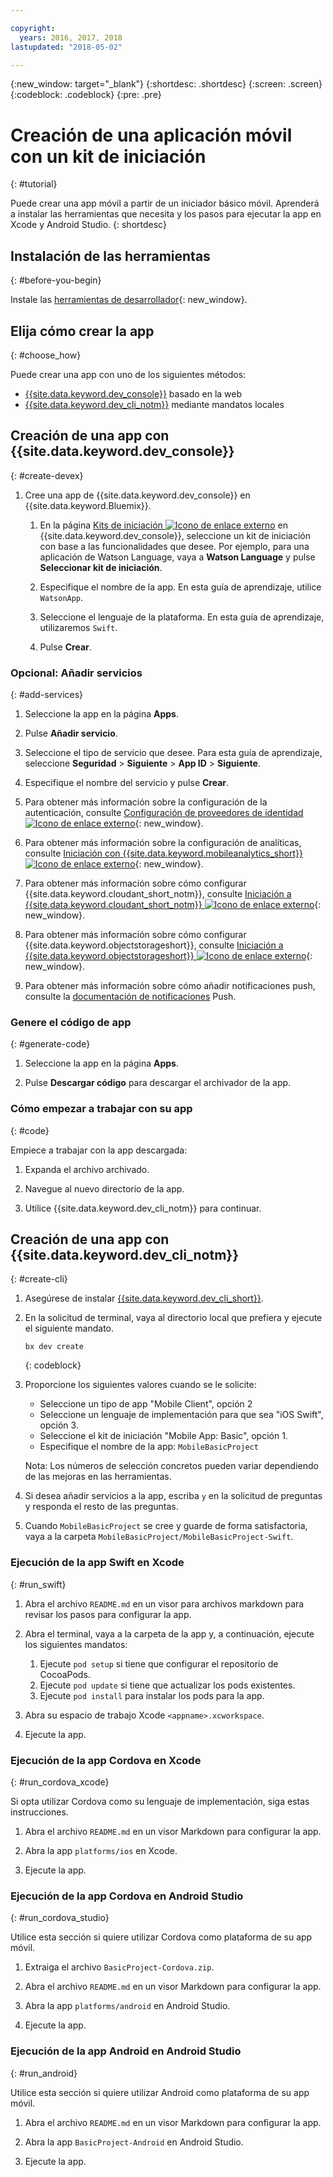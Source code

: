 ```yaml
---

copyright:
  years: 2016, 2017, 2018
lastupdated: "2018-05-02"

---
```


{:new_window: target="_blank"}
{:shortdesc: .shortdesc}
{:screen: .screen}
{:codeblock: .codeblock}
{:pre: .pre}

# Creación de una aplicación móvil con un kit de iniciación
{: #tutorial}

Puede crear una app móvil a partir de un iniciador básico móvil. Aprenderá a instalar las herramientas que necesita y los pasos para ejecutar la app en Xcode y Android Studio.
{: shortdesc}

## Instalación de las herramientas
{: #before-you-begin}

Instale las [herramientas de desarrollador](/docs/cli/idt/index.html#create){: new_window}.

## Elija cómo crear la app
{: #choose_how}

Puede crear una app con uno de los siguientes métodos:
- [{{site.data.keyword.dev_console}}](#create-devex) basado en la web
- [{{site.data.keyword.dev_cli_notm}}](#create-cli) mediante mandatos locales

## Creación de una app con {{site.data.keyword.dev_console}}
{: #create-devex}

1. Cree una app de {{site.data.keyword.dev_console}} en {{site.data.keyword.Bluemix}}.

    1. En la página [Kits de iniciación ![Icono de enlace externo](../../icons/launch-glyph.svg "Icono de enlace externo")](https://console.ng.bluemix.net/developer/appservice/starter-kits/) en {{site.data.keyword.dev_console}}, seleccione un kit de iniciación con base a las funcionalidades que desee. Por ejemplo, para una aplicación de Watson Language, vaya a **Watson Language** y pulse **Seleccionar kit de iniciación**.

    2. Especifique el nombre de la app. En esta guía de aprendizaje, utilice `WatsonApp`.   

    3. Seleccione el lenguaje de la plataforma. En esta guía de aprendizaje, utilizaremos `Swift`.

    4. Pulse **Crear**.

### Opcional: Añadir servicios
{: #add-services}

1. Seleccione la app en la página **Apps**.

2. Pulse **Añadir servicio**.

3. Seleccione el tipo de servicio que desee. Para esta guía de aprendizaje, seleccione **Seguridad** > **Siguiente** > **App ID** > **Siguiente**.

4. Especifique el nombre del servicio y pulse **Crear**.

5. Para obtener más información sobre la configuración de la autenticación, consulte [Configuración de proveedores de identidad ![Icono de enlace externo](../../icons/launch-glyph.svg "Icono de enlace externo")](/docs/services/appid/identity-providers.html){: new_window}.

6. Para obtener más información sobre la configuración de analíticas, consulte [Iniciación con {{site.data.keyword.mobileanalytics_short}} ![Icono de enlace externo](../../icons/launch-glyph.svg "Icono de enlace externo")](/docs/services/mobileanalytics/index.html){: new_window}.

7. Para obtener más información sobre cómo configurar {{site.data.keyword.cloudant_short_notm}}, consulte [Iniciación a {{site.data.keyword.cloudant_short_notm}} ![Icono de enlace externo](../../icons/launch-glyph.svg "Icono de enlace externo")](/docs/services/Cloudant/index.html){: new_window}.

8. Para obtener más información sobre cómo configurar {{site.data.keyword.objectstorageshort}}, consulte [Iniciación a {{site.data.keyword.objectstorageshort}} ![Icono de enlace externo](../../icons/launch-glyph.svg "Icono de enlace externo")](/docs/services/ObjectStorage/index.html){: new_window}.

9. Para obtener más información sobre cómo añadir notificaciones push, consulte la [documentación de notificaciones](/docs/services/mobilepush/c_overview_push.html#overview-push) Push.

### Genere el código de app
{: #generate-code}

1. Seleccione la app en la página **Apps**.

2. Pulse **Descargar código** para descargar el archivador de la app.

### Cómo empezar a trabajar con su app
{: #code}

Empiece a trabajar con la app descargada:

1. Expanda el archivo archivado.

2. Navegue al nuevo directorio de la app.

3. Utilice {{site.data.keyword.dev_cli_notm}} para continuar.


## Creación de una app con {{site.data.keyword.dev_cli_notm}}
{: #create-cli}

1. Asegúrese de instalar [{{site.data.keyword.dev_cli_short}}](/docs/cli/idt/index.html).

2. En la solicitud de terminal, vaya al directorio local que prefiera y ejecute el siguiente mandato.

	```
	bx dev create
	```
	{: codeblock}

3. Proporcione los siguientes valores cuando se le solicite:

	* Seleccione un tipo de app "Mobile Client", opción 2
	* Seleccione un lenguaje de implementación para que sea "iOS Swift", opción 3.
	* Seleccione el kit de iniciación "Mobile App: Basic", opción 1.
	* Especifique el nombre de la app: `MobileBasicProject`

    Nota: Los números de selección concretos pueden variar dependiendo de las mejoras en las herramientas.

4. Si desea añadir servicios a la app, escriba `y` en la solicitud de preguntas y responda el resto de las preguntas.

5. Cuando `MobileBasicProject` se cree y guarde de forma satisfactoria, vaya a la carpeta `MobileBasicProject/MobileBasicProject-Swift`.

### Ejecución de la app Swift en Xcode
{: #run_swift}

1. Abra el archivo `README.md` en un visor para archivos markdown para revisar los pasos para configurar la app.

2. Abra el terminal, vaya a la carpeta de la app y, a continuación, ejecute los siguientes mandatos:
    1. Ejecute `pod setup` si tiene que configurar el repositorio de CocoaPods.
    2. Ejecute `pod update` si tiene que actualizar los pods existentes.
    3. Ejecute `pod install` para instalar los pods para la app.

3. Abra su espacio de trabajo Xcode `<appname>.xcworkspace`.

4. Ejecute la app.

### Ejecución de la app Cordova en Xcode
{: #run_cordova_xcode}

Si opta utilizar Cordova como su lenguaje de implementación, siga estas instrucciones.

1. Abra el archivo `README.md` en un visor Markdown para configurar la app.

2. Abra la app `platforms/ios` en Xcode.

3. Ejecute la app.

### Ejecución de la app Cordova en Android Studio
{: #run_cordova_studio}

Utilice esta sección si quiere utilizar Cordova como plataforma de su app móvil.

1. Extraiga el archivo `BasicProject-Cordova.zip`.

2. Abra el archivo `README.md` en un visor Markdown para configurar la app.

3. Abra la app `platforms/android` en Android Studio.

4. Ejecute la app.

### Ejecución de la app Android en Android Studio
{: #run_android}

Utilice esta sección si quiere utilizar Android como plataforma de su app móvil.

1. Abra el archivo `README.md` en un visor Markdown para configurar la app.

2. Abra la app `BasicProject-Android` en Android Studio.

3. Ejecute la app.
